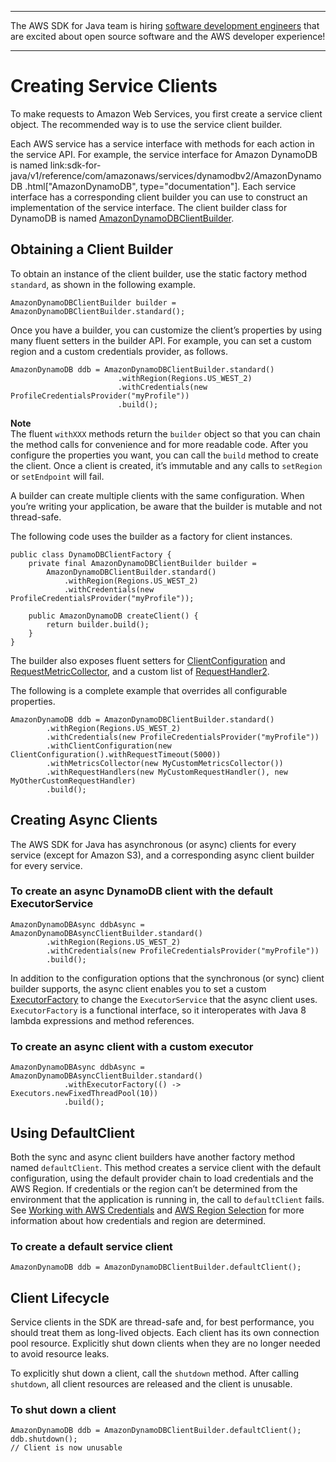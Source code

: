 --------

The AWS SDK for Java team is hiring [software development engineers](https://github.com/aws/aws-sdk-java-v2/issues/3156) that are excited about open source software and the AWS developer experience\!

--------

# Creating Service Clients<a name="creating-clients"></a>

To make requests to Amazon Web Services, you first create a service client object\. The recommended way is to use the service client builder\.

Each AWS service has a service interface with methods for each action in the service API\. For example, the service interface for Amazon DynamoDB is named link:sdk\-for\-java/v1/reference/com/amazonaws/services/dynamodbv2/AmazonDynamoDB \.html\["AmazonDynamoDB", type="documentation"\]\. Each service interface has a corresponding client builder you can use to construct an implementation of the service interface\. The client builder class for DynamoDB is named [AmazonDynamoDBClientBuilder](https://docs.aws.amazon.com/sdk-for-java/v1/reference/com/amazonaws/services/dynamodbv2/AmazonDynamoDBClientBuilder.html)\.

## Obtaining a Client Builder<a name="obtaining-a-client-builder"></a>

To obtain an instance of the client builder, use the static factory method `standard`, as shown in the following example\.

```
AmazonDynamoDBClientBuilder builder = AmazonDynamoDBClientBuilder.standard();
```

Once you have a builder, you can customize the client’s properties by using many fluent setters in the builder API\. For example, you can set a custom region and a custom credentials provider, as follows\.

```
AmazonDynamoDB ddb = AmazonDynamoDBClientBuilder.standard()
                        .withRegion(Regions.US_WEST_2)
                        .withCredentials(new ProfileCredentialsProvider("myProfile"))
                        .build();
```

**Note**  
The fluent `withXXX` methods return the `builder` object so that you can chain the method calls for convenience and for more readable code\. After you configure the properties you want, you can call the `build` method to create the client\. Once a client is created, it’s immutable and any calls to `setRegion` or `setEndpoint` will fail\.

A builder can create multiple clients with the same configuration\. When you’re writing your application, be aware that the builder is mutable and not thread\-safe\.

The following code uses the builder as a factory for client instances\.

```
public class DynamoDBClientFactory {
    private final AmazonDynamoDBClientBuilder builder =
        AmazonDynamoDBClientBuilder.standard()
            .withRegion(Regions.US_WEST_2)
            .withCredentials(new ProfileCredentialsProvider("myProfile"));

    public AmazonDynamoDB createClient() {
        return builder.build();
    }
}
```

The builder also exposes fluent setters for [ClientConfiguration](https://docs.aws.amazon.com/sdk-for-java/v1/reference/com/amazonaws/ClientConfiguration.html) and [RequestMetricCollector](https://docs.aws.amazon.com/sdk-for-java/v1/reference/com/amazonaws/metrics/RequestMetricCollector.html), and a custom list of [RequestHandler2](https://docs.aws.amazon.com/sdk-for-java/v1/reference/com/amazonaws/handlers/RequestHandler2.html)\.

The following is a complete example that overrides all configurable properties\.

```
AmazonDynamoDB ddb = AmazonDynamoDBClientBuilder.standard()
        .withRegion(Regions.US_WEST_2)
        .withCredentials(new ProfileCredentialsProvider("myProfile"))
        .withClientConfiguration(new ClientConfiguration().withRequestTimeout(5000))
        .withMetricsCollector(new MyCustomMetricsCollector())
        .withRequestHandlers(new MyCustomRequestHandler(), new MyOtherCustomRequestHandler)
        .build();
```

## Creating Async Clients<a name="creating-async-clients"></a>

The AWS SDK for Java has asynchronous \(or async\) clients for every service \(except for Amazon S3\), and a corresponding async client builder for every service\.

### To create an async DynamoDB client with the default ExecutorService<a name="w3aab9c13b9b5"></a>

```
AmazonDynamoDBAsync ddbAsync = AmazonDynamoDBAsyncClientBuilder.standard()
        .withRegion(Regions.US_WEST_2)
        .withCredentials(new ProfileCredentialsProvider("myProfile"))
        .build();
```

In addition to the configuration options that the synchronous \(or sync\) client builder supports, the async client enables you to set a custom [ExecutorFactory](https://docs.aws.amazon.com/sdk-for-java/v1/reference/com/amazonaws/client/builder/ExecutorFactory.html) to change the `ExecutorService` that the async client uses\. `ExecutorFactory` is a functional interface, so it interoperates with Java 8 lambda expressions and method references\.

### To create an async client with a custom executor<a name="w3aab9c13b9b9"></a>

```
AmazonDynamoDBAsync ddbAsync = AmazonDynamoDBAsyncClientBuilder.standard()
            .withExecutorFactory(() -> Executors.newFixedThreadPool(10))
            .build();
```

## Using DefaultClient<a name="using-defaultclient"></a>

Both the sync and async client builders have another factory method named `defaultClient`\. This method creates a service client with the default configuration, using the default provider chain to load credentials and the AWS Region\. If credentials or the region can’t be determined from the environment that the application is running in, the call to `defaultClient` fails\. See [Working with AWS Credentials](credentials.md) and [AWS Region Selection](java-dg-region-selection.md) for more information about how credentials and region are determined\.

### To create a default service client<a name="w3aab9c13c11b5"></a>

```
AmazonDynamoDB ddb = AmazonDynamoDBClientBuilder.defaultClient();
```

## Client Lifecycle<a name="client-lifecycle"></a>

Service clients in the SDK are thread\-safe and, for best performance, you should treat them as long\-lived objects\. Each client has its own connection pool resource\. Explicitly shut down clients when they are no longer needed to avoid resource leaks\.

To explicitly shut down a client, call the `shutdown` method\. After calling `shutdown`, all client resources are released and the client is unusable\.

### To shut down a client<a name="w3aab9c13c13b7"></a>

```
AmazonDynamoDB ddb = AmazonDynamoDBClientBuilder.defaultClient();
ddb.shutdown();
// Client is now unusable
```